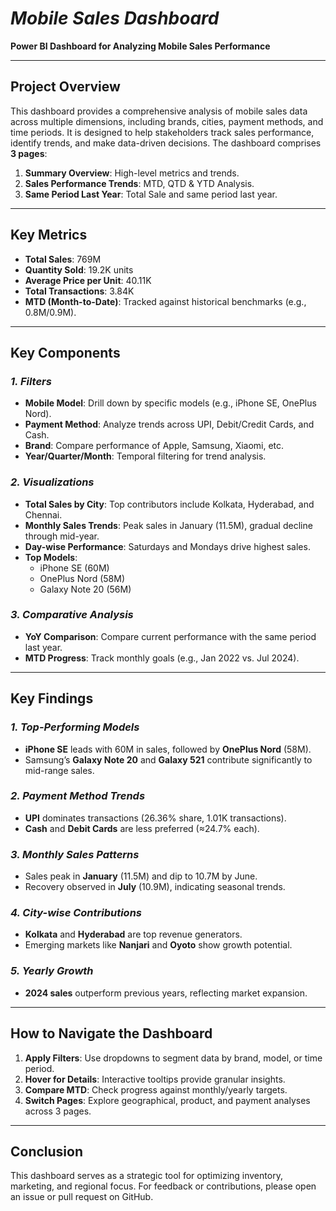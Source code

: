 # *Mobile Sales Dashboard*  
**Power BI Dashboard for Analyzing Mobile Sales Performance**  

---

## **Project Overview**  
This dashboard provides a comprehensive analysis of mobile sales data across multiple dimensions, including brands, cities, payment methods, and time periods. It is designed to help stakeholders track sales performance, identify trends, and make data-driven decisions. The dashboard comprises **3 pages**:  
1. **Summary Overview**: High-level metrics and trends.  
2. **Sales Performance Trends**: MTD, QTD & YTD Analysis.  
3. **Same Period Last Year**: Total Sale and same period last year.  

---

## **Key Metrics**  
- **Total Sales**: 769M  
- **Quantity Sold**: 19.2K units  
- **Average Price per Unit**: 40.11K  
- **Total Transactions**: 3.84K  
- **MTD (Month-to-Date)**: Tracked against historical benchmarks (e.g., 0.8M/0.9M).  

---

## **Key Components**  

### *1. Filters*  
- **Mobile Model**: Drill down by specific models (e.g., iPhone SE, OnePlus Nord).  
- **Payment Method**: Analyze trends across UPI, Debit/Credit Cards, and Cash.  
- **Brand**: Compare performance of Apple, Samsung, Xiaomi, etc.  
- **Year/Quarter/Month**: Temporal filtering for trend analysis.  

### *2. Visualizations*  
- **Total Sales by City**: Top contributors include Kolkata, Hyderabad, and Chennai.  
- **Monthly Sales Trends**: Peak sales in January (11.5M), gradual decline through mid-year.  
- **Day-wise Performance**: Saturdays and Mondays drive highest sales.  
- **Top Models**:  
  - iPhone SE (60M)  
  - OnePlus Nord (58M)  
  - Galaxy Note 20 (56M)  

### *3. Comparative Analysis*  
- **YoY Comparison**: Compare current performance with the same period last year.  
- **MTD Progress**: Track monthly goals (e.g., Jan 2022 vs. Jul 2024).  

---

## **Key Findings**  

### *1. Top-Performing Models*  
- **iPhone SE** leads with 60M in sales, followed by **OnePlus Nord** (58M).  
- Samsung’s **Galaxy Note 20** and **Galaxy 521** contribute significantly to mid-range sales.  

### *2. Payment Method Trends*  
- **UPI** dominates transactions (26.36% share, 1.01K transactions).  
- **Cash** and **Debit Cards** are less preferred (≈24.7% each).  

### *3. Monthly Sales Patterns*  
- Sales peak in **January** (11.5M) and dip to 10.7M by June.  
- Recovery observed in **July** (10.9M), indicating seasonal trends.  

### *4. City-wise Contributions*  
- **Kolkata** and **Hyderabad** are top revenue generators.  
- Emerging markets like **Nanjari** and **Oyoto** show growth potential.  

### *5. Yearly Growth*  
- **2024 sales** outperform previous years, reflecting market expansion.  

---

## **How to Navigate the Dashboard**  
1. **Apply Filters**: Use dropdowns to segment data by brand, model, or time period.  
2. **Hover for Details**: Interactive tooltips provide granular insights.  
3. **Compare MTD**: Check progress against monthly/yearly targets.  
4. **Switch Pages**: Explore geographical, product, and payment analyses across 3 pages.  

---

## **Conclusion**  
This dashboard serves as a strategic tool for optimizing inventory, marketing, and regional focus. For feedback or contributions, please open an issue or pull request on GitHub.  
